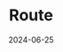 ---  
layout: startup_page  
title: "Route"  
id: "route.com"  
permalink: "/routeroute.com06252024/"  
website: "https://route.com"  
funding_round: "Series C"  
funding_amount: "$40M"  
investors: "Hanaco VC, JAWS Ventures, Madrona Ventures, Granger"  
about: "Route provides post-purchase package tracking and protection solutions for ecommerce brands. Its platform offers features like shipment tracking, package protection, and carbon offsetting to enhance customer experience and loyalty. Route aims to improve the overall post-purchase experience for both brands and consumers."  
markets: "E-Commerce, Apps, Mobile Apps, Real Time, Shipping, Software"  
hq: "Lehi, Utah, United States"  
founded_year: "2018"  
linkedin: "https://www.linkedin.com/company/route-app"  
twitter: "https://x.com/route"  
instagram: ""  
facebook: "https://www.facebook.com/gorouteapp"  
crunchbase: "https://www.crunchbase.com/organization/route-b905"  
pitchbook: "https://pitchbook.com/profiles/company/266143-60"  

date_display: "25-Jun-2024"  
date: "2024-06-25"

# SEO Optimization  
meta_title: "Route - Series C Funding ($40M)"  
meta_description: "Route, Route provides post-purchase package tracking and protection solutions for ecommerce brands. Its platform offers features like shipment tracking, pack..."  
meta_keywords: "Route, E-Commerce, Apps, Mobile Apps, Real Time, Shipping, Software, Series C funding"  
canonical_url: "https://startup.projectstartups.com/routeroute.com06252024/"  
---